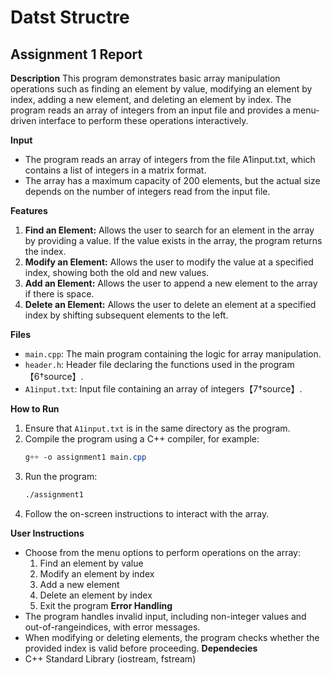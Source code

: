 # Datst Structre
## Assignment 1 Report

**Description**
This program demonstrates basic array manipulation operations such as finding an element by value, modifying an element by index, adding a new element, and deleting an element by index. The program reads an array of integers from an input file and provides a menu-driven interface to perform these operations interactively.

**Input**
- The program reads an array of integers from the file A1input.txt, which contains a list of integers in a matrix format.
- The array has a maximum capacity of 200 elements, but the actual size depends on the number of integers read from the input file.

**Features**
1. **Find an Element:** Allows the user to search for an element in the array by providing a value. If the value exists in the array, the program returns the index.
2. **Modify an Element:** Allows the user to modify the value at a specified index, showing both the old and new values.
3. **Add an Element:** Allows the user to append a new element to the array if there is space.
4. **Delete an Element:** Allows the user to delete an element at a specified index by shifting subsequent elements to the left.

**Files**
- `main.cpp`: The main program containing the logic for array manipulation.
- `header.h`: Header file declaring the functions used in the program【6†source】.
- `A1input.txt`: Input file containing an array of integers【7†source】.
 
**How to Run**
1. Ensure that `A1input.txt` is in the same directory as the program.
2. Compile the program using a C++ compiler, for example:
   ```css
   g++ -o assignment1 main.cpp
   ```
3. Run the program:
   ```bash
   ./assignment1
   ```
4. Follow the on-screen instructions to interact with the array.

**User Instructions**
- Choose from the menu options to perform operations on the array:
  1. Find an element by value
  2. Modify an element by index
  3. Add a new element
  4. Delete an element by index
  5. Exit the program
**Error Handling**
- The program handles invalid input, including non-integer values and out-of-rangeindices, with error messages.
- When modifying or deleting elements, the program checks whether the provided index is valid before proceeding.
**Dependecies**
- C++ Standard Library (iostream, fstream)
